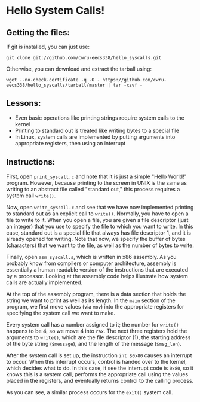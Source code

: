 Hello System Calls!
===================

Getting the files:
------------------
If git is installed, you can just use:

    git clone git://github.com/cwru-eecs338/hello_syscalls.git

Otherwise, you can download and extract the tarball using:

    wget --no-check-certificate -q -O - https://github.com/cwru-eecs338/hello_syscalls/tarball/master | tar -xzvf -

Lessons:
--------
* Even basic operations like printing strings require system calls to the kernel
* Printing to standard out is treated like writing bytes to a special file
* In Linux, system calls are implemented by putting arguments into appropriate registers, then using an interrupt

Instructions:
-------------
First, open `print_syscall.c` and note that it is just a simple "Hello World!"
program. However, because printing to the screen in UNIX is the same as writing
to an abstract file called "standard out," this process requires a system call
`write()`.

Now, open `write_syscall.c` and see that we have now implemented printing to
standard out as an explicit call to `write()`. Normally, you have to open a file
to write to it. When you open a file, you are given a file descriptor (just an
integer) that you use to specify the file to which you want to write. In this
case, standard out is a special file that always has file descriptor 1, and it
is already opened for writing. Note that now, we specify the buffer of bytes
(characters) that we want to the file, as well as the number of bytes to write.

Finally, open `asm_syscall.s`, which is written in x86 assembly. As you probably
know from compilers or computer architecture, assembly is essentially a human
readable version of the instructions that are executed by a processor. Looking
at the assembly code helps illustrate how system calls are actually implemented.

At the top of the assembly program, there is a data section that holds the
string we want to print as well as its length. In the `main` section of the
program, we first move values (via `mov`) into the appropriate registers for
specifying the system call we want to make.

Every system call has a number assigned to it; the number for `write()` happens
to be 4, so we move 4 into `rax`. The next three registers hold the arguments to
`write()`, which are the file descriptor (1), the starting address of the byte
string (`$message`), and the length of the message (`$msg_len`).

After the system call is set up, the instruction `int $0x80` causes an interrupt
to occur. When this interrupt occurs, control is handed over to the kernel,
which decides what to do. In this case, it see the interrupt code is `0x80`, so
it knows this is a system call, performs the appropriate call using the values
placed in the registers, and eventually returns control to the calling process.

As you can see, a similar process occurs for the `exit()` system call.
